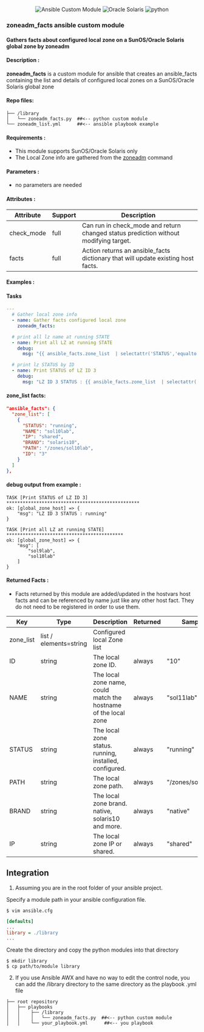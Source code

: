 <div align="center">

![Ansible Custom Module][ansible-shield]
![Oracle Solaris][solaris-shield]
![python][python-shield]

</div>


### zoneadm_facts ansible custom module
#### Gathers facts about configured local zone on a SunOS/Oracle Solaris global zone by zoneadm

#### Description :

<b>zoneadm_facts</b> is a custom module for ansible that creates an ansible_facts containing the list and details of configured local zones on a SunOS/Oracle Solaris global zone

#### Repo files:

```
├── /library                
│   └── zoneadm_facts.py  ##<-- python custom module
└── zoneadm_list.yml      ##<-- ansible playbook example
```

#### Requirements :

*  This module supports SunOS/Oracle Solaris only
*  The Local Zone info are gathered from the [zoneadm] command

#### Parameters :

*  no parameters are needed

#### Attributes :

|Attribute |Support|Description                                                                         |
|----------|-------|------------------------------------------------------------------------------------|
|check_mode|full   |Can run in check_mode and return changed status prediction without modifying target.|
|facts     |full   |Action returns an ansible_facts dictionary that will update existing host facts.    |

#### Examples :

#### Tasks
```yaml
---
  # Gather local zone info
  - name: Gather facts configured local zone
    zoneadm_facts:

  # print all lz name at running STATE
  - name: Print all LZ at running STATE
    debug:
      msg: "{{ ansible_facts.zone_list  | selectattr('STATUS','equalto', 'running' ) | map(attribute='NAME') }}"

  # print lz STATUS by ID
  - name: Print STATUS of LZ ID 3
    debug:
      msg: "LZ ID 3 STATUS : {{ ansible_facts.zone_list  | selectattr('ID','equalto', '3' ) | map(attribute='STATUS') | first }}"

```
#### zone_list facts:
```json
"ansible_facts": {
  "zone_list": [
    {
      "STATUS": "running",
      "NAME": "sol10lab",
      "IP": "shared",
      "BRAND": "solaris10",
      "PATH": "/zones/sol10lab",
      "ID": "3"
    }
  ]
},
```
#### debug output from example :
```
TASK [Print STATUS of LZ ID 3] *************************************************
ok: [global_zone_host] => {
    "msg": "LZ ID 3 STATUS : running"
}
```
```
TASK [Print all LZ at running STATE] *******************************************
ok: [global_zone_host] => {
    "msg": [
        "sol9lab",
        "sol10lab"
    ]
}
```
#### Returned Facts :

*  Facts returned by this module are added/updated in the hostvars host facts and can be referenced by name just like any other host fact. They do not need to be registered in order to use them.

|Key       |Type                  |Description                                                                       |Returned|Sample            |
|----------|----------------------|----------------------------------------------------------------------------------|------- |------------------|
|zone_list |list / elements=string|Configured local Zone list                                                        |        |                  |
|ID        |string                |The local zone ID.                                                                |always  |"10"              |
|NAME      |string                |The local zone name, could match the hostname of the local zone                   |always  |"sol11lab"        |
|STATUS    |string                |The local zone status. running, installed, configured.                            |always  |"running"         |
|PATH      |string                |The local zone path.                                                              |always  |"/zones/sol11lab" |
|BRAND     |string                |The local zone brand. native, solaris10 and more.                                 |always  |"native"          |
|IP        |string                |The local zone IP or shared.                                                      |always  |"shared"          |

## Integration

1. Assuming you are in the root folder of your ansible project.

Specify a module path in your ansible configuration file.

```shell
$ vim ansible.cfg
```
```ini
[defaults]
...
library = ./library
...
```

Create the directory and copy the python modules into that directory

```shell
$ mkdir library
$ cp path/to/module library
```

2. If you use Ansible AWX and have no way to edit the control node, you can add the /library directory to the same directory as the playbook .yml file

```
├── root repository
│   ├── playbooks
│   │    ├── /library                
│   │    │   └── zoneadm_facts.py  ##<-- python custom module
│   │    └── your_playbook.yml      ##<-- you playbook
```   

[ansible-shield]: https://img.shields.io/badge/Ansible-custom%20module-blue?style=for-the-badge&logo=ansible&logoColor=lightgrey
[solaris-shield]: https://img.shields.io/badge/oracle-solaris-red?style=for-the-badge&logo=oracle&logoColor=red
[python-shield]: https://img.shields.io/badge/python-blue?style=for-the-badge&logo=python&logoColor=yellow

[zoneadm]: https://docs.oracle.com/en/operating-systems/solaris/oracle-solaris/11.4/use-zones/using-zoneadm-command.html
